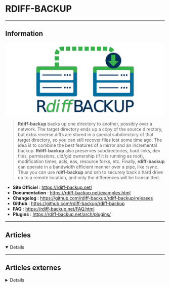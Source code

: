 # RDIFF-BACKUP
----

## <i class="fa-solid fa-hashtag"></i> Information

![Logo](../../_media/apps/rdiff_backup/rdiff_backup_logo.png ':size=250 :no-zoom')


> <i class="fa-solid fa-quote-left"></i> **Rdiff-backup** backs up one directory to another, possibly over a network. The target directory ends up a copy of the source directory, but extra reverse diffs are stored in a special subdirectory of that target directory, so you can still recover files lost some time ago. The idea is to combine the best features of a mirror and an incremental backup. **Rdiff-backup** also preserves subdirectories, hard links, dev files, permissions, uid/gid ownership (if it is running as root), modification times, acls, eas, resource forks, etc. Finally, **rdiff-backup** can operate in a bandwidth efficient manner over a pipe, like rsync. Thus you can use **rdiff-backup** and ssh to securely back a hard drive up to a remote location, and only the differences will be transmitted. <i class="fa-solid fa-quote-left fa-rotate-180"></i>


- <i class="fa-solid fa-globe"></i> **Site Officiel** : https://rdiff-backup.net/
- <i class="fa-solid fa-book"></i> **Documentation** : https://rdiff-backup.net/examples.html
- <i class="fa-solid fa-file-circle-question"></i> **Changelog** : https://github.com/rdiff-backup/rdiff-backup/releases
- <i class="fa-brands fa-github"></i> **Github** : https://github.com/rdiff-backup/rdiff-backup
- <i class="far fa-question-circle"></i> **FAQ** : https://rdiff-backup.net/FAQ.html
- <i class="fas fa-tools"></i> **Plugins** : https://rdiff-backup.net/arch/plugins/


---

## <i class="fa-regular fa-newspaper"></i> Articles

<details open>

</details>

---

## <i class="fa-solid fa-glasses"></i> Articles externes

<details>

- [Automated Backups With rdiff-backup](https://www.howtoforge.com/linux_rdiff_backup)
- [Avoir un historique des données FTP en local via rdiff-backup](https://www.monlinux.net/2014/11/avoir-historique-donnees-ftp-en-local-via-rdiff-backup/)
- [How to access rdiff-backup repository using fuse](https://blog.sleeplessbeastie.eu/2020/11/16/how-to-access-rdiff-backup-repository-using-fuse/)
- [How to dockerize rdiff-backup with web interface](https://blog.sleeplessbeastie.eu/2020/09/18/how-to-dockerize-rdiff-backup-with-web-interface/)
- [How to specify custom SSH port when using rdiff-backup](https://blog.sleeplessbeastie.eu/2020/09/14/how-to-specify-custom-ssh-port-when-using-rdiff-backup/)
- [Journal Synchroniser deux répertoires rdiff-backup](https://linuxfr.org/users/flipflip/journaux/synchroniser-deux-repertoires-rdiff-backup)
- [Linux backup and restore with rdiff-backup tool](https://docs.openkm.com/kcenter/view/okm-6.3-com/linux-backup-and-restore-with-rdiff-backup-tool.html)
- [Rdiff backup](https://doc.ycharbi.fr/index.php/Rdiff_backup)
- [Rdiff-backup - A Local and Remote Backup Tool for Linux](https://linoxide.com/backups/rdiff-backup-local-and-remote-backup-tool-linux/)
- [rdiff-backup - Un outil de sauvegarde incrémentielle à distance pour Linux](https://fr.linux-console.net/?p=686)
- [Rdiff-backup – A Local and Remote Backup Tool for Linux](https://www.geeksforgeeks.org/rdiff-backup-a-local-and-remote-backup-tool-for-linux/)
- [rdiff-backup – A Powerful Incremental Backup Tool Now Supports Python 3](https://www.tecmint.com/linux-rdiff-backup-tool/)
- [rdiff-backup – A Remote Incremental Backup Tool for Linux](https://www.tecmint.com/rdiff-backup-remote-incremental-backup-for-linux/)
- [rdiff-backup : Solution de sauvegarde incrémentielle](https://doc.ubuntu-fr.org/rdiff-backup)
- [rdiff-backup 2.2.6](https://pypi.org/project/rdiff-backup/)
- [rdiff-backup depuis serveur backup et ssh](https://debian-facile.org/viewtopic.php?id=12980)
- [rdiff-backup(1) - Linux man page](https://linux.die.net/man/1/rdiff-backup)
- [rdiff-backup](https://en.wikipedia.org/wiki/Rdiff-backup)
- [Rdiff-Backup](https://www.quennec.fr/category/etiquettes/rdiff-backup)
- [Sauvegarde et restauration avec Rdiff-Backup](https://www.it-connect.fr/sauvegarde-et-restauration-avec-rdiff-backup%EF%BB%BF/)
- [Sauvegardes au quotidien - Rdiff-Backup et MySqlDump](https://sima78.chispa.fr/index.php?post/2017/10/14/Sauvegardes-au-quotidien-Rdiff-Backup-et-MySqlDump)
- [SAUVEGARDES AVEC RDIFF BACKUP](https://www.n0tes.fr/2013/05/11/Backup-avec-RDiff-Backup/)

</details>